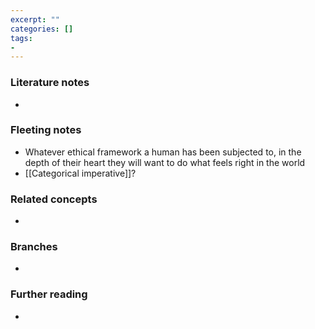 ```yaml
---
excerpt: ""
categories: []
tags:
-
---
```

### Literature notes
- 

### Fleeting notes
- Whatever ethical framework a human has been subjected to, in the depth of their heart they will want to do what feels right in the world
- [[Categorical imperative]]?

### Related concepts
- 

### Branches
- 

### Further reading
- 